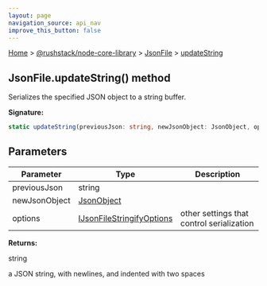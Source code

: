 ```yaml
---
layout: page
navigation_source: api_nav
improve_this_button: false
---
```



[Home](./index.md) &gt; [@rushstack/node-core-library](./node-core-library.md) &gt; [JsonFile](./node-core-library.jsonfile.md) &gt; [updateString](./node-core-library.jsonfile.updatestring.md)

## JsonFile.updateString() method

Serializes the specified JSON object to a string buffer.

<b>Signature:</b>

```typescript
static updateString(previousJson: string, newJsonObject: JsonObject, options?: IJsonFileStringifyOptions): string;
```

## Parameters

|  Parameter | Type | Description |
|  --- | --- | --- |
|  previousJson | string |  |
|  newJsonObject | [JsonObject](./node-core-library.jsonobject.md) |  |
|  options | [IJsonFileStringifyOptions](./node-core-library.ijsonfilestringifyoptions.md) | other settings that control serialization |

<b>Returns:</b>

string

a JSON string, with newlines, and indented with two spaces

